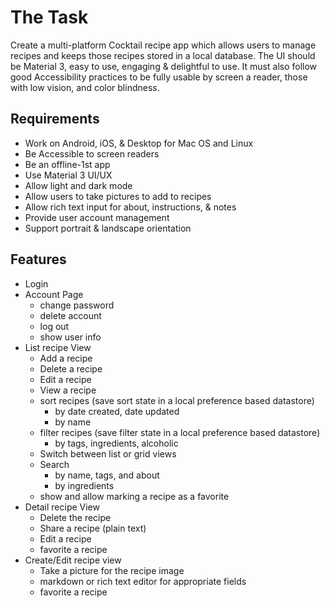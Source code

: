 # The Task
Create a multi-platform Cocktail recipe app which allows users to manage recipes and keeps those recipes stored in a local database. The UI should be Material 3, easy to use, engaging & delightful to use. It must also follow good Accessibility practices to be fully usable by screen a reader, those with low vision, and color blindness.

## Requirements
- Work on Android, iOS, & Desktop for Mac OS and Linux
- Be Accessible to screen readers
- Be an offline-1st app
- Use Material 3 UI/UX
- Allow light and dark mode
- Allow users to take pictures to add to recipes
- Allow rich text input for about, instructions, & notes
- Provide user account management
- Support portrait & landscape orientation

## Features
- Login
- Account Page
  - change password
  - delete account
  - log out
  - show user info
- List recipe View
  - Add a recipe
  - Delete a recipe
  - Edit a recipe
  - View a recipe
  - sort recipes (save sort state in a local preference based datastore)
    - by date created, date updated
    - by name
  - filter recipes (save filter state in a local preference based datastore)
    - by tags, ingredients, alcoholic
  - Switch between list or grid views
  - Search
    - by name, tags, and about
    - by ingredients
  - show and allow marking a recipe as a favorite
- Detail recipe View
  - Delete the recipe
  - Share a recipe (plain text)
  - Edit a recipe
  - favorite a recipe
- Create/Edit recipe view
  - Take a picture for the recipe image
  - markdown or rich text editor for appropriate fields
  - favorite a recipe
